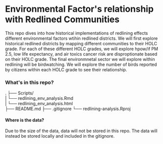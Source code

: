 # Environmental Factor's relationship with Redlined Communities

This repo dives into how historical implementations of redlining effects different environmental factors wtihin redlined districts. We will first explore historical redlined districts by mapping different communities to their HOLC grade. For each of these different HOLC grades, we will explore hpow/if PM 2.5, low life expectancy, and air toxics cancer risk are disproptionate based on their HOLC grade. The final environmnetal sector we will explore within redlining will be birdwatching. We will explore the number of birds reported by citizens within each HOLC grade to see their relationship. 


### What's in this repo? 
.
├── Scripts/                    
|  └── redlining_env_analysis.Rmd     
|  └── redlining_env_analysis.html            
├── README.md
├── .gitignore
└── redlining-analysis.Rproj


#### Where is the data?
Due to the size of the data, data will not be stored in this repo. The data will instead be stored locally and included in the gitignore. 
